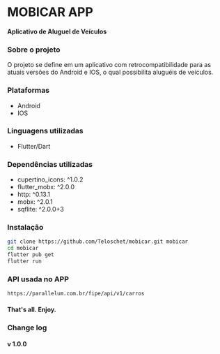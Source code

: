# MOBICAR APP
**Aplicativo de Aluguel de Veículos**

### Sobre o projeto
O projeto se define em um aplicativo com retrocompatibilidade para as atuais versões do Android e IOS, o qual possibilita aluguéis de veículos.

### Plataformas
- Android
- IOS

### Linguagens utilizadas
- Flutter/Dart

### Dependências utilizadas
- cupertino_icons: ^1.0.2
- flutter_mobx: ^2.0.0
- http: ^0.13.1
- mobx: ^2.0.1
- sqflite: ^2.0.0+3

### Instalação
```bash
git clone https://github.com/Teloschet/mobicar.git mobicar
cd mobicar
flutter pub get
flutter run
```

### API usada no APP
```bash
https://parallelum.com.br/fipe/api/v1/carros
```

#### That's all. Enjoy.

### Change log
#### v 1.0.0
